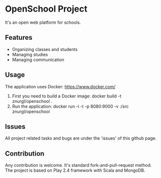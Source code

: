 # OpenSchool Project
It's an open web platform for schools. 

## Features
 - Organizing classes and students
 - Managing studies
 - Managing communication

## Usage
The application uses Docker: https://www.docker.com/
1. First you need to build a Docker image: docker build -t znurgl/openschool .
2. Run the application: docker run -i -t -p 8080:9000 -v <full-path-of-source>:/src znurgl/openschool

## Issues
All project related tasks and bugs are under the 'issues' of this github page.

## Contribution
Any contribution is welcome. It's standard fork-and-pull-request method. The project is based on Play 2.4 framework with Scala and MongoDB. 
